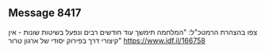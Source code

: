 ## Message 8417

צפו בהצהרת הרמטכ"ל:
"המלחמה תימשך עוד חודשים רבים ונפעל בשיטות שונות - אין קיצורי דרך בפירוק יסודי של ארגון טרור"
https://www.idf.il/166758

